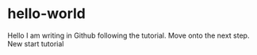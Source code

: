 # hello-world
Hello I am writing in Github following the tutorial.
Move onto the next step.
New start tutorial
